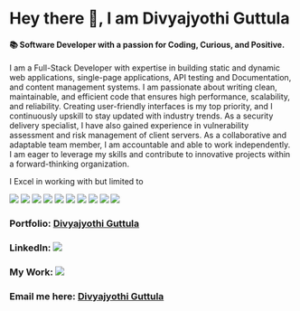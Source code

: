 # Hey there 👋, I am Divyajyothi Guttula

<h4> 📚 Software Developer with a passion for Coding, Curious, and Positive.</h4>

<p>I am a Full-Stack Developer with expertise in building static and dynamic web applications, single-page applications, API testing and Documentation, and content management systems. I am passionate about writing clean, maintainable, and efficient code that ensures high performance, scalability, and reliability. Creating user-friendly interfaces is my top priority, and I continuously upskill to stay updated with industry trends. As a security delivery specialist, I have also gained experience in vulnerability assessment and risk management of client servers. As a collaborative and adaptable team member, I am accountable and able to work independently.
I am eager to leverage my skills and contribute to innovative projects within a forward-thinking organization.</p>

<p>I Excel in working with but limited to </p> 
<img src="https://github.com/user-attachments/assets/c7367b2e-d33c-4ec2-bee3-025ded008b71"/> 
<img src="https://github.com/user-attachments/assets/9e23237b-8f62-4c7f-90ff-b75ed62909e6"/> 
<img src="https://github.com/user-attachments/assets/5fe61e33-3ed1-48c4-9d70-2bd3fd2ee547"/> 
<img src="https://github.com/user-attachments/assets/202bfe45-a86d-44ce-a091-d68c3a0e13b3"/> 
<img src="https://github.com/user-attachments/assets/226a3e11-eadd-487e-a993-aff83e78bb26"/> 
<img src="https://github.com/user-attachments/assets/79fbec10-aa23-4a9d-ba29-5e2d180d7d82"/> 
<img src="https://github.com/user-attachments/assets/c76e9895-cea6-485c-81c0-414b34a3e5f8"/> 
<img src="https://github.com/user-attachments/assets/7febc7d2-4b5e-4496-baa2-f3ffbb837eb2"/> 
<img src="https://github.com/user-attachments/assets/7c7fbaf4-1b66-4617-ac66-c572ea806b3c"/>
<img src="https://cdn-images-1.medium.com/v2/resize:fill:60:60/1*TD1P0HtIH9zF0UEH28zYtw.png"/> 







  
  <h3> Portfolio: <a href="https://divyajyothiguttula.netlify.app/"> Divyajyothi Guttula </a> </h3>
<h3> LinkedIn: <a href="https://www.linkedin.com/in/divya-jyothi-guttula"> <img src="https://img.icons8.com/fluency/30/000000/linkedin.png"/> </a></h3>
<h3>My Work: <a href="https://github.com/Divyajg?tab=repositories"><img src="https://img.icons8.com/ios-glyphs/30/000000/github.png"/> <a/></h3>
  <h3>Email me here: <a href="mailto:divyajg@outlook.com">Divyajyothi Guttula</a></h3>
